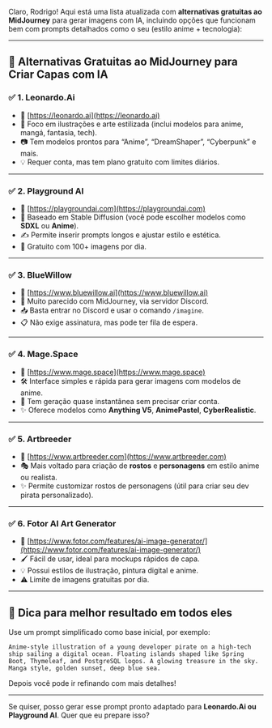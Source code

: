 Claro, Rodrigo! Aqui está uma lista atualizada com **alternativas gratuitas ao MidJourney** para gerar imagens com IA, incluindo opções que funcionam bem com prompts detalhados como o seu (estilo anime + tecnologia):

---

## 🎨 **Alternativas Gratuitas ao MidJourney para Criar Capas com IA**

### ✅ 1. **Leonardo.Ai**

* 🔗 [https://leonardo.ai](https://leonardo.ai)
* 📌 Foco em ilustrações e arte estilizada (inclui modelos para anime, mangá, fantasia, tech).
* 📷 Tem modelos prontos para “Anime”, “DreamShaper”, “Cyberpunk” e mais.
* 💡 Requer conta, mas tem plano gratuito com limites diários.

---

### ✅ 2. **Playground AI**

* 🔗 [https://playgroundai.com](https://playgroundai.com)
* 🧠 Baseado em Stable Diffusion (você pode escolher modelos como **SDXL** ou **Anime**).
* ✍️ Permite inserir prompts longos e ajustar estilo e estética.
* 💸 Gratuito com 100+ imagens por dia.

---

### ✅ 3. **BlueWillow**

* 🔗 [https://www.bluewillow.ai](https://www.bluewillow.ai)
* 🎨 Muito parecido com MidJourney, via servidor Discord.
* 📥 Basta entrar no Discord e usar o comando `/imagine`.
* 📋 Não exige assinatura, mas pode ter fila de espera.

---

### ✅ 4. **Mage.Space**

* 🔗 [https://www.mage.space](https://www.mage.space)
* 🛠️ Interface simples e rápida para gerar imagens com modelos de anime.
* 🚀 Tem geração quase instantânea sem precisar criar conta.
* ✨ Oferece modelos como **Anything V5**, **AnimePastel**, **CyberRealistic**.

---

### ✅ 5. **Artbreeder**

* 🔗 [https://www.artbreeder.com](https://www.artbreeder.com)
* 🎭 Mais voltado para criação de **rostos** e **personagens** em estilo anime ou realista.
* ✨ Permite customizar rostos de personagens (útil para criar seu dev pirata personalizado).

---

### ✅ 6. **Fotor AI Art Generator**

* 🔗 [https://www.fotor.com/features/ai-image-generator/](https://www.fotor.com/features/ai-image-generator/)
* 🖌️ Fácil de usar, ideal para mockups rápidos de capa.
* 💡 Possui estilos de ilustração, pintura digital e anime.
* ⚠️ Limite de imagens gratuitas por dia.

---

## 🔑 **Dica para melhor resultado em todos eles**

Use um prompt simplificado como base inicial, por exemplo:

```plaintext
Anime-style illustration of a young developer pirate on a high-tech ship sailing a digital ocean. Floating islands shaped like Spring Boot, Thymeleaf, and PostgreSQL logos. A glowing treasure in the sky. Manga style, golden sunset, deep blue sea.
```

Depois você pode ir refinando com mais detalhes!

---

Se quiser, posso gerar esse prompt pronto adaptado para **Leonardo.Ai ou Playground AI**. Quer que eu prepare isso?

